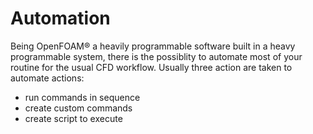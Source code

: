 # Automation

Being OpenFOAM® a heavily programmable software built in a heavy programmable system,
there is the possiblity to automate most of your routine for the usual CFD workflow.
Usually three action are taken to automate actions:

- run commands in sequence
- create custom commands
- create script to execute
<!--  Script to show the footer   -->
<html>
<script
    src="https://code.jquery.com/jquery-3.3.1.js"
    integrity="sha256-2Kok7MbOyxpgUVvAk/HJ2jigOSYS2auK4Pfzbm7uH60="
    crossorigin="anonymous">
</script>
<script>
$(function(){
  $("#footer").load("../footers/footer_first_level_depth.html");
});
</script>
<body>
<div id="footer"></div>
</body>
</html>

